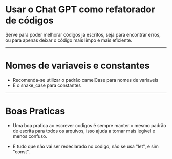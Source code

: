 # Usar o Chat GPT como refatorador de códigos

Serve para poder melhorar códigos já escritos, seja para encontrar erros, ou para apenas deixar o código mais limpo e mais eficiente.

---------------------------------------------------------------------------------------------------------
# Nomes de variaveis e constantes

* Recomenda-se utilizar o padrão camelCase para nomes de variaveis
* E o snake_case para constantes

---------------------------------------------------------------------------------------------------------
# Boas Praticas

* Uma boa pratica ao escrever codigos é sempre manter o mesmo padrão de escrita para todos os arquivos, isso ajuda a tornar mais legivel e menos confuso.

* E tudo que não vai ser redeclarado no codigo, não se usa "let", e sim "const".